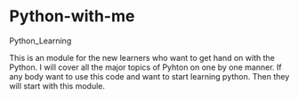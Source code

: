 # Python-with-me
Python_Learning


This is an module for the new learners who want to get hand on with the Python. I will cover all the major topics of Pyhton on one by one manner.
If any body want to use this code and want to start learning python. Then they will start with this module.

